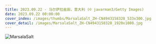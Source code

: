```yaml
---
title: 2023.09.22 - 马尔萨拉盐田，意大利 (© javarman3/Getty Images)
date: 2023.09.22 00:00:00
cover_index: /images/thumbs/MarsalaSalt_ZH-CN4943158328_533x300.jpg
cover_detail: /images/MarsalaSalt_ZH-CN4943158328_1920x1080.jpg
---
```


![MarsalaSalt](/images/MarsalaSalt_ZH-CN4943158328_1920x1080.jpg)
